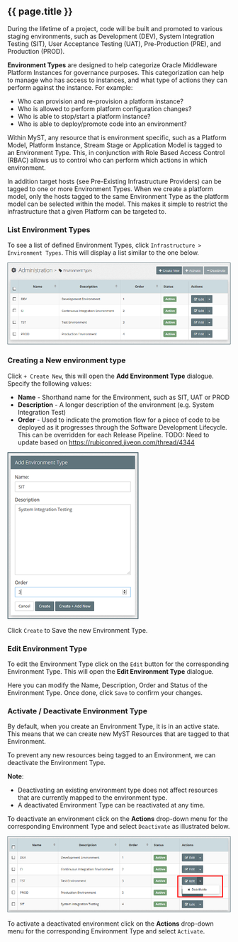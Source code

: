 ## {{ page.title }}
During the lifetime of a project, code will be built and promoted to various staging environments, such as Development \(DEV\), System Integration Testing \(SIT\), User Acceptance Testing \(UAT\), Pre-Production \(PRE\), and Production \(PROD\).

**Environment Types** are designed to help categorize Oracle Middleware Platform Instances for governance purposes. This categorization can help to manage who has access to instances, and what type of actions they can perform against the instance. For example:

* Who can provision and re-provision a platform instance?
* Who is allowed to perform platform configuration changes?
* Who is able to stop/start a platform instance?
* Who is able to deploy/promote code into an environment?

Within MyST, any resource that is environment specific, such as a Platform Model, Platform Instance, Stream Stage or Application Model is tagged to an Environment Type. This, in conjunction with Role Based Access Control \(RBAC\) allows us to control who can perform which actions in which environment.

In addition target hosts \(see Pre-Existing Infrastructure Providers\) can be tagged to one or more Environment Types. When we create a platform model, only the hosts tagged to the same Environment Type as the platform model can be selected within the model. This makes it simple to restrict the infrastructure that a given Platform can be targeted to.

### List Environment Types

To see a list of defined Environment Types, click  `Infrastructure > Environment Types`. This will display a list similar to the one below.

![](img/EnvironmentTypeList.png)

### Creating a New environment type

Click `+ Create New`, this will open the **Add Environment Type** dialogue. Specify the following values:

* **Name** - Shorthand name for the Environment, such as SIT, UAT or PROD
* **Description** - A longer description of the environment \(e.g. System Integration Test\)
* **Order** - Used to indicate the promotion flow for a piece of code to be deployed as it progresses through the Software Development Lifecycle. This can be overridden for each Release Pipeline. TODO: Need to update based on https://rubiconred.jiveon.com/thread/4344

![](img/EnvironmentTypeAdd.png)

Click `Create` to Save the new Environment Type.

### Edit Environment Type

To edit the Environment Type click on the `Edit` button for the corresponding Environment Type. This will open the **Edit Environment Type** dialogue.

Here you can modify the Name, Description, Order and Status of the Environment Type. Once done, click `Save` to confirm your changes.

### Activate / Deactivate Environment Type

By default, when you create an Environment Type, it is in an active state. This means that we can create new MyST Resources that are tagged to that Environment.

To prevent any new resources being tagged to an Environment, we can deactivate the Environment Type.

**Note**:

* Deactivating an existing environment type does not affect resources that are currently mapped to the environment type.
* A deactivated Environment Type can be reactivated at any time.

To deactivate an environment click on the  **Actions** drop-down menu for the corresponding Environment Type and select `Deactivate` as illustrated below.

![](img/EnvironmentTypeDeactivate.png)

To activate a deactivated environment click on the  **Actions** drop-down menu for the corresponding Environment Type and select `Activate`.

